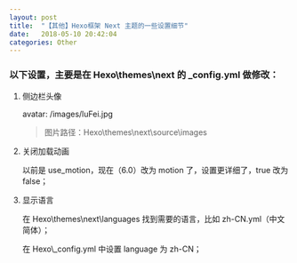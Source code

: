```yaml
---
layout: post
title:  "【其他】Hexo框架 Next 主题的一些设置细节"
date:   2018-05-10 20:42:04
categories: Other
---
```


### 以下设置，主要是在 Hexo\themes\next 的 _config.yml 做修改：

1. 侧边栏头像

   avatar: /images/luFei.jpg

   > 图片路径：Hexo\themes\next\source\images

2. 关闭加载动画

   以前是 use_motion，现在（6.0）改为 motion 了，设置更详细了，true 改为 false；

3. 显示语言

   在 Hexo\themes\next\languages 找到需要的语言，比如 zh-CN.yml（中文简体）；

   在 Hexo\\_config.yml 中设置 language 为 zh-CN；


